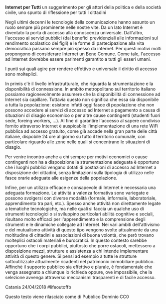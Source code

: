 **Internet per Tutti**
un suggerimento per gli attori della politica e della società civile, uno spunto di riflessione per tutti I cittadini


Negli ultimi decenni le tecnologie della comunicazione hanno assunto un ruolo sempre più prominente nelle nostre vite. Da un lato Internet è diventato la porta di accesso 
alla conoscenza universale. Dall'altro, l'accesso ai servizi pubblici (dai benefici previdenziali alle informazioni sul rendimento scolastico dei figli) e le forme
di partecipazione alla vita democratica passano sempre più spesso da internet. Per questi motivi molti propongono di considerare Internet un Bene Comune.  Come tale, l'accesso 
ad Internet dovrebbe essere parimenti garantito a tutti gli esseri umani.  

I punti sui quali agire per rendere effettivo e universale il diritto di accesso sono molteplici.

In primis c'è il livello infrastrutturale, che riguarda la strumentazione e la disponibilità di connessione. In ambito metropolitano sul territorio italiano 
possiamo ragionevolmente assumere che la disponibilità di connessione ad Internet sia capillare. Tuttavia questo non significa che essa sia disponibile a tutta la popolazione:
esistono infatti oggi fasce di popolazione che non possono accedere ai servizi di accesso ad Internet a pagamento a causa di situazioni di disagio economico o per altre
cause contingenti (studenti fuori sede, foreing workers, ...). Al fine di garantire l'accesso al sapere condiviso fornito attraverso Internet è auspicabile l'implementazione di una rete
WiFi pubblica ad accesso gratuito, come già accade nella gran parte delle città italiane, dispobile 24 ore al giorno su tutto il territorio comunale, con particolare riguardo alle zone nelle quali si 
concentrano le situazioni di disagio.  

Per venire incontro anche a chi sempre per motivi economici o cause contingenti non ha a disposizione la strumentazione
adeguata è opportuno che i luoghi pubblici vengano dotati di postazioni di accesso ad Internet a disposizione dei cittadini,
senza limitazioni sulla tipologia di utilizzo nelle fasce orarie adeguate alle esigenze della popolazione.

Infine, per un utilizzo efficace e consapevole di Internet è necessaria una adeguata formazione. Le attività a valenza formativa
sono variegate e possono svolgersi con diverse modalità (formale, informale, laboratoriale, apprendimento tra pari, etc.). Spesso 
anche attività non direttamente legate a tematiche tecnologiche, ma nelle quali si faccia un qualche uso di strumenti tecnologici o
si sviluppino particolari abilità cognitive e sociali, risultano molto efficaci per l'apprendimento e la comprensione degli strumenti
e le dinamiche collegate ad Internet. Nei vari ambiti dell'attivismo e del mutualismo attività di questo tipo vengono svolte attualmente
da una moltitudine di cittadini e associazioni di buona volontà, che però trovano molteplici ostacoli materiali e burocratici. In questo 
contesto sarebbe opportuno che i corpi pubblici, piuttosto che porre ostacoli, mettessero a disposizione mezzi, strutture e assistenza
a chi intende implementare attività di questo genere. Si pensi ad esempio a tutte le strutture sottoutilizzate attualmente ricadenti nel 
patrimonio immobiliare pubblico.  Affinchè il supporto pubblico sia effettivo e plurale, è fondamentale che venga assegnato a chiunque
lo richieda oppure, ove impossibile, che la selezione avvenga attraverso meccanismi trasparenti e di facile accesso.

Catania 24/04/2018    #lifeoutoffb

Questo testo viene rilasciato come di Pubblico Dominio CC0

